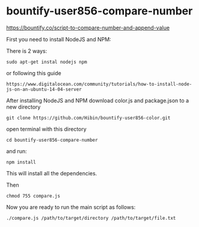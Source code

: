 # bountify-user856-compare-number

https://bountify.co/script-to-compare-number-and-append-value

First you need to install NodeJS and NPM:

There is 2 ways:

    sudo apt-get instal nodejs npm

or following this guide

    https://www.digitalocean.com/community/tutorials/how-to-install-node-js-on-an-ubuntu-14-04-server

After installing NodeJS and NPM download color.js and package.json to a new directory

    git clone https://github.com/Hibin/bountify-user856-color.git

open terminal with this directory

    cd bountify-user856-compare-number

and run:
  
    npm install
  
This will install all the dependencies.

Then

    chmod 755 compare.js

Now you are ready to run the main script as follows:

    ./compare.js /path/to/target/directory /path/to/target/file.txt
 
 
